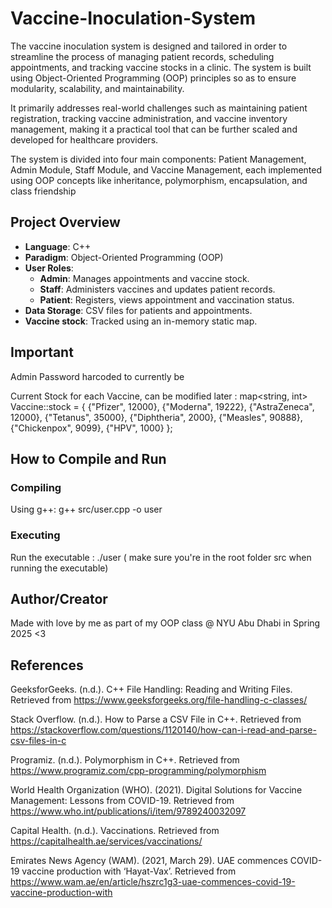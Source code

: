 # Vaccine-Inoculation-System
The vaccine inoculation system is designed and tailored in order to  streamline the process of managing patient records, scheduling appointments, and tracking vaccine stocks in a clinic. The system is built using Object-Oriented Programming (OOP) principles so as to ensure modularity, scalability, and maintainability. 

It primarily addresses real-world challenges such as maintaining patient registration, tracking vaccine administration, and vaccine inventory management, making it a practical tool that can be further scaled and developed for healthcare providers. 


The system is divided into four main components: Patient Management, Admin Module, Staff Module, and Vaccine Management, each implemented using OOP concepts like inheritance, polymorphism, encapsulation, and class friendship


## Project Overview

- **Language**: C++
- **Paradigm**: Object-Oriented Programming (OOP)
- **User Roles**:
  - **Admin**: Manages appointments and vaccine stock.
  - **Staff**: Administers vaccines and updates patient records.
  - **Patient**: Registers, views appointment and vaccination status.
- **Data Storage**: CSV files for patients and appointments.
- **Vaccine stock**: Tracked using an in-memory static map.



## Important 

Admin Password harcoded to currently be 




Current Stock for each Vaccine, can be modified later :
map<string, int> Vaccine::stock =
{
    {"Pfizer", 12000},
    {"Moderna", 19222},
    {"AstraZeneca", 12000},
    {"Tetanus", 35000},
    {"Diphtheria", 2000},
    {"Measles", 90888},
    {"Chickenpox", 9099},
    {"HPV", 1000}
};



## How to Compile and Run

### Compiling 

Using g++:
g++ src/user.cpp -o user

### Executing 

Run the executable : 
./user ( make sure you're in the root folder src when running the executable)



## Author/Creator 

Made with love by me as part of my OOP class @ NYU Abu Dhabi in Spring 2025 <3




## References 

GeeksforGeeks. (n.d.). C++ File Handling: Reading and Writing Files. Retrieved from https://www.geeksforgeeks.org/file-handling-c-classes/

Stack Overflow. (n.d.). How to Parse a CSV File in C++. Retrieved from https://stackoverflow.com/questions/1120140/how-can-i-read-and-parse-csv-files-in-c

Programiz. (n.d.). Polymorphism in C++. Retrieved from https://www.programiz.com/cpp-programming/polymorphism

World Health Organization (WHO). (2021). Digital Solutions for Vaccine Management: Lessons from COVID-19. Retrieved from https://www.who.int/publications/i/item/9789240032097

Capital Health. (n.d.). Vaccinations. Retrieved from https://capitalhealth.ae/services/vaccinations/

Emirates News Agency (WAM). (2021, March 29). UAE commences COVID-19 vaccine production with ‘Hayat-Vax’. Retrieved from https://www.wam.ae/en/article/hszrc1g3-uae-commences-covid-19-vaccine-production-with


